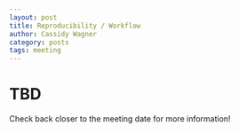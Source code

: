 ```yaml
---
layout: post
title: Reproducibility / Workflow
author: Cassidy Wagner
category: posts
tags: meeting
---
```


# TBD

Check back closer to the meeting date for more information!
